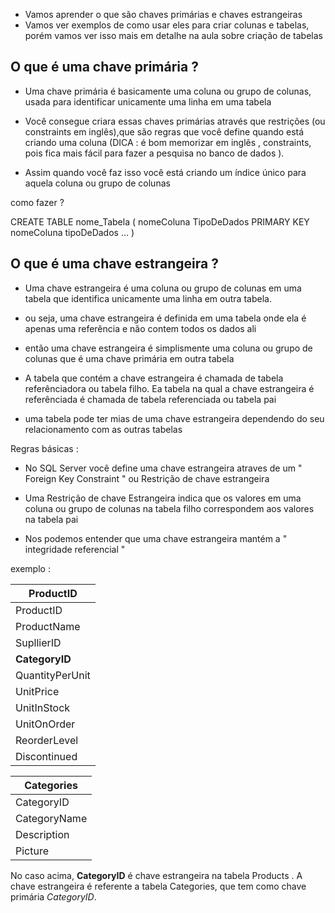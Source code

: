* Vamos aprender o que são chaves primárias e chaves estrangeiras 
* Vamos ver exemplos de como usar eles para criar colunas e tabelas, porém vamos ver isso mais em detalhe na aula sobre criação de tabelas 


## O que é uma chave primária ?

* Uma chave primária é basicamente uma coluna ou grupo de colunas, usada para identificar unicamente uma linha em uma tabela 

* Você consegue criara essas chaves primárias através que restrições (ou constraints em inglês),que são regras que você define quando está criando uma coluna (DICA : é bom memorizar em inglês , constraints, pois fica mais fácil para fazer a pesquisa no banco de dados ). 
* Assim quando você faz isso você está criando um índice único para aquela coluna ou grupo de colunas 


como fazer ?

CREATE TABLE nome_Tabela (
    nomeColuna TipoDeDados PRIMARY KEY 
    nomeColuna tipoDeDados ...
)


## O que é uma chave estrangeira ? 

* Uma chave estrangeira é uma coluna ou grupo de colunas em uma tabela que identifica unicamente uma linha em outra tabela. 

* ou seja, uma chave estrangeira é definida em uma tabela onde ela é apenas uma referência e não contem todos os dados ali

* então  uma chave estrangeira é simplismente uma coluna ou grupo de colunas que é uma chave primária em outra tabela

* A tabela que contém a chave estrangeira é chamada de tabela referênciadora ou tabela filho. Ea tabela na qual a chave estrangeira é referênciada é chamada de tabela referenciada ou tabela pai 

* uma tabela pode ter mias de uma chave estrangeira dependendo do seu relacionamento com as outras tabelas

Regras básicas : 

* No SQL Server você define uma chave estrangeira atraves de um " Foreign Key Constraint " ou Restrição de chave estrangeira 

* Uma Restrição de chave Estrangeira indica que os valores em uma coluna ou grupo de colunas na tabela filho correspondem aos valores na tabela pai 

* Nos podemos entender que uma chave estrangeira mantém a " integridade referencial " 
 

 exemplo : 

 |ProductID|
 |---------|
 |ProductID|
 |ProductName|
 |SupllierID|
 | **CategoryID** |
 |QuantityPerUnit|
 |UnitPrice|
 |UnitInStock|
 |UnitOnOrder|
 |ReorderLevel|
 |Discontinued|


 |Categories|
 |---------|
 |CategoryID|
 |CategoryName|
 |Description|
 |Picture| 



No caso acima, **CategoryID** é chave estrangeira na tabela Products . A chave estrangeira é referente a tabela Categories, que tem como chave primária   *CategoryID*. 








